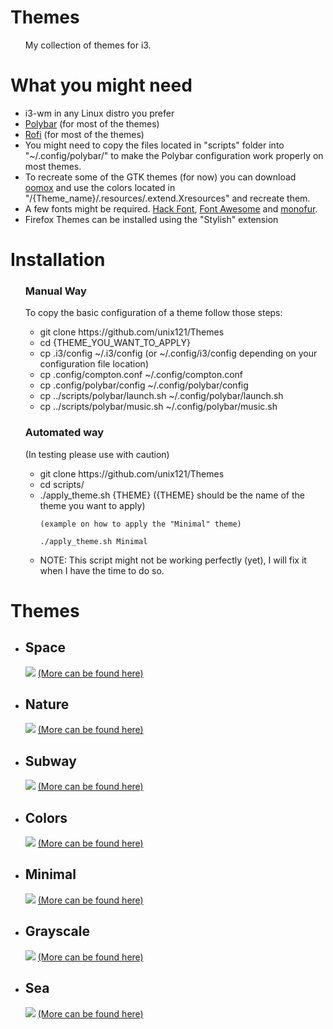 <link rel="stylesheet" href="https://github.com/unix121/Themes/blob/master/style.css">
  <h1>Themes</h1>
  <ul>
   My collection of themes for i3. 
  </ul>
  
  <h1>What you might need</h1>
  <ul>
    <li> i3-wm in any Linux distro you prefer</li>
    <li> <a href="https://github.com/jaagr/polybar">Polybar</a> (for most of the themes)</li>
    <li> <a href="https://davedavenport.github.io/rofi/">Rofi</a> (for most of the themes)</li>
    <li> You might need to copy the files located in "scripts" folder into "~/.config/polybar/"
      to make the Polybar configuration work properly on most themes.</li>
    <li> To recreate some of the GTK themes (for now) you can download <a href="https://github.com/actionless/oomox">oomox</a> and use the 
      colors located in "/{Theme_name}/.resources/.extend.Xresources" and recreate them.</li>
    <li> A few fonts might be required. <a href="https://github.com/chrissimpkins/Hack">Hack Font</a>, <a href="http://fontawesome.io/">Font Awesome</a> and <a href="http://www.dafont.com/monofur.font">monofur</a>.</li>
    <li> Firefox Themes can be installed using the "Stylish" extension</li>
  </ul>
  
<h1>Installation</h1> 
<ul>
 <h3>Manual Way</h3> To copy the basic configuration of a theme follow those steps:
  <ul>
  <li> git clone https://github.com/unix121/Themes </li>
  <li> cd {THEME_YOU_WANT_TO_APPLY}</li>
  <li> cp .i3/config ~/.i3/config (or ~/.config/i3/config depending on your configuration file location)</li>
  <li> cp .config/compton.conf ~/.config/compton.conf</li>
  <li> cp .config/polybar/config ~/.config/polybar/config</li>
  <li> cp ../scripts/polybar/launch.sh ~/.config/polybar/launch.sh</li>
  <li> cp ../scripts/polybar/music.sh ~/.config/polybar/music.sh</li>
  </ul>
  <h3>Automated way</h3> (In testing please use with caution)
  <ul>
  <li> git clone https://github.com/unix121/Themes</li>
  <li> cd scripts/</li>
  <li> ./apply_theme.sh {THEME} ({THEME} should be the name of the theme you want to apply)

    (example on how to apply the "Minimal" theme)

    ./apply_theme.sh Minimal
 </li>
  <li> NOTE: This script might not be working perfectly (yet), I will fix it when I have the time to do so.</li>
  </ul>
</ul>
  
<h1>Themes</h1>

<ul>
  <li><h2>Space</h2>
  <img src="https://i.imgur.com/eLkyvc0.png">
  <a href="http://imgur.com/a/0hmbl">(More can be found here)</a></li>
  <li><h2>Nature</h2>
  <img src="http://i.imgur.com/1B7IA96.png">
  <a href="http://imgur.com/a/PuXie">(More can be found here)</a></li>
  <li><h2>Subway</h2>
    <img src="http://i.imgur.com/M5ZH9Dh.png">
    <a href="http://imgur.com/a/1aO8E">(More can be found here)</a></li>
  <li><h2>Colors</h2>
    <img src="http://i.imgur.com/ZUEzkiT.png">
    <a href="http://imgur.com/a/ub0Jl">(More can be found here)</a></li>
  <li><h2>Minimal</h2>
    <img src="http://i.imgur.com/aaosiZ2.png">
    <a href="http://imgur.com/gallery/bZHDF">(More can be found here)</a></li>
  <li><h2>Grayscale</h2>
    <img src="http://i.imgur.com/K0uT5ua.png">
    <a href="http://imgur.com/gallery/1TYFd">(More can be found here)</a></li>
  <li><h2>Sea</h2>
    <img src="http://i.imgur.com/yapFCCe.png">
    <a href="http://imgur.com/a/3BsTW">(More can be found here)</a></li>
  </ul>
